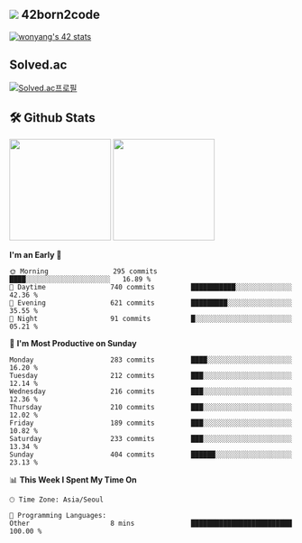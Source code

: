 
## <img src="https://img.shields.io/badge/-000000?style=flat&logo=42&logoColor=white"> 42born2code
[![wonyang's 42 stats](https://badge42.vercel.app/api/v2/cl5nhe5b6007809kydha7ht42/stats?cursusId=21&coalitionId=88)](https://profile.intra.42.fr/users/wonyang)

## Solved.ac
[![Solved.ac프로필](http://mazassumnida.wtf/api/v2/generate_badge?boj=bennyws)](https://solved.ac/bennyws)

## 🛠️ Github Stats
<p>
  <img height="180em" src="https://github-readme-stats-veggie-garden.vercel.app/api?username=gemstoneyang&show_icons=true&include_all_commits=true&bg_color=30,e96443,904e95&title_color=fff&text_color=fff">
  <img height="180em" src="https://github-readme-stats-veggie-garden.vercel.app/api/top-langs/?username=gemstoneyang&layout=compact&bg_color=30,e96443,904e95&title_color=fff&text_color=fff">
</p>

<!--START_SECTION:waka-->
**I'm an Early 🐤** 

```text
🌞 Morning                295 commits         ████░░░░░░░░░░░░░░░░░░░░░   16.89 % 
🌆 Daytime                740 commits         ███████████░░░░░░░░░░░░░░   42.36 % 
🌃 Evening                621 commits         █████████░░░░░░░░░░░░░░░░   35.55 % 
🌙 Night                  91 commits          █░░░░░░░░░░░░░░░░░░░░░░░░   05.21 % 
```
📅 **I'm Most Productive on Sunday** 

```text
Monday                   283 commits         ████░░░░░░░░░░░░░░░░░░░░░   16.20 % 
Tuesday                  212 commits         ███░░░░░░░░░░░░░░░░░░░░░░   12.14 % 
Wednesday                216 commits         ███░░░░░░░░░░░░░░░░░░░░░░   12.36 % 
Thursday                 210 commits         ███░░░░░░░░░░░░░░░░░░░░░░   12.02 % 
Friday                   189 commits         ███░░░░░░░░░░░░░░░░░░░░░░   10.82 % 
Saturday                 233 commits         ███░░░░░░░░░░░░░░░░░░░░░░   13.34 % 
Sunday                   404 commits         ██████░░░░░░░░░░░░░░░░░░░   23.13 % 
```


📊 **This Week I Spent My Time On** 

```text
🕑︎ Time Zone: Asia/Seoul

💬 Programming Languages: 
Other                    8 mins              █████████████████████████   100.00 % 
```


<!--END_SECTION:waka-->
